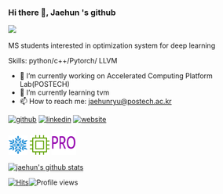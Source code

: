 ### Hi there 👋, Jaehun 's github
![](https://arturssmirnovs.github.io/github-profile-readme-generator/images/banner.png)

MS students interested in optimization system for deep learning 


Skills: python/c++/Pytorch/ LLVM

- 🔭 I’m currently working on Accelerated Computing Platform Lab(POSTECH) 
- 🌱 I’m currently learning tvm 
- 📫 How to reach me: jaehunryu@postech.ac.kr 


[<img src='https://cdn.jsdelivr.net/npm/simple-icons@3.0.1/icons/github.svg' alt='github' height='40'>](https://github.com/jaehunryu)  [<img src='https://cdn.jsdelivr.net/npm/simple-icons@3.0.1/icons/linkedin.svg' alt='linkedin' height='40'>](https://www.linkedin.com/in/jaehunryu/)  [<img src='https://cdn.jsdelivr.net/npm/simple-icons@3.0.1/icons/icloud.svg' alt='website' height='40'>](https://deepmi.me)  

<a href='https://archiveprogram.github.com/'><img src='https://raw.githubusercontent.com/acervenky/animated-github-badges/master/assets/acbadge.gif' width='40' height='40'></a> <a href='https://docs.github.com/en/developers'><img src='https://raw.githubusercontent.com/acervenky/animated-github-badges/master/assets/devbadge.gif' width='40' height='40'></a> <a href='https://github.com/pricing'><img src='https://raw.githubusercontent.com/acervenky/animated-github-badges/master/assets/pro.gif' width='50' height='50'></a>





[![jaehun's github stats](https://github-readme-stats.vercel.app/api?username=ryujaehun)](https://github.com/anuraghazra/github-readme-stats)

[![Hits](https://hits.seeyoufarm.com/api/count/incr/badge.svg?url=https%3A%2F%2Fgithub.com%2Fryujaehun&count_bg=%2379C83D&title_bg=%23555555&icon=&icon_color=%23E7E7E7&title=hits&edge_flat=false)](https://hits.seeyoufarm.com)![Profile views](https://gpvc.arturio.dev/jaehunryu)  
